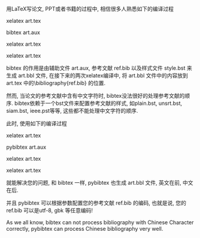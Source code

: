 用LaTeX写论文, PPT或者书籍的过程中, 相信很多人熟悉如下的编译过程

xelatex art.tex

bibtex  art.aux

xelatex art.tex

xelatex art.tex

bibtex 的作用是由辅助文件 art.aux, 参考文献 ref.bib
以及样式文件 style.bst 来生成 art.bbl 文件,
在接下来的两次xelatex编译中, 将 art.bbl 文件中的内容放到 art.tex 中的\bibliography{ref.bib} 的位置.

然而, 当论文的参考文献中含有中文字符时, bibtex没法很好的处理参考文献的顺序.
bibtex依赖于一个bst文件来配置参考文献的样式,
如plain.bst, unsrt.bst, siam.bst, ieee.pst等等, 这些都不能处理中文字符的顺序.

此时, 使用如下的编译过程

xelatex  art.tex

pybibtex art.aux

xelatex  art.tex

xelatex  art.tex

就能解决您的问题, 和 bibtex 一样,
pybibtex 也生成 art.bbl 文件, 英文在前, 中文在后.

并且 pybibtex 可以根据参数配置您的参考文献 ref.bib 的编码,
也就是说, 您的 ref.bib 可以是utf-8, gbk 等任意编码!





As we all know, bibtex can not process bibliography with Chinese Character correctly,
pybibtex can process Chinese bibliography very well.